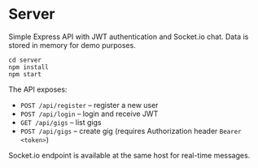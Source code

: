 # Server

Simple Express API with JWT authentication and Socket.io chat. Data is stored in memory for demo purposes.

```
cd server
npm install
npm start
```

The API exposes:
- `POST /api/register` – register a new user
- `POST /api/login` – login and receive JWT
- `GET /api/gigs` – list gigs
- `POST /api/gigs` – create gig (requires Authorization header `Bearer <token>`)

Socket.io endpoint is available at the same host for real-time messages.
